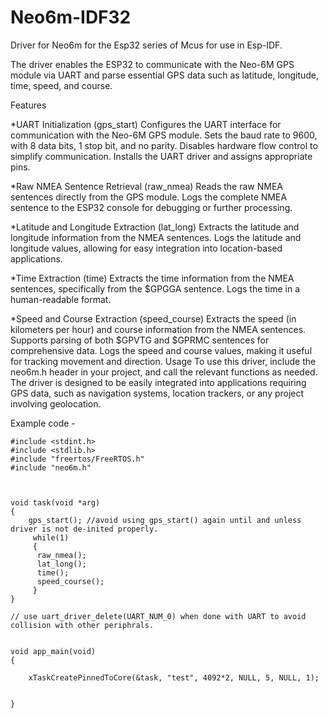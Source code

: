 # Neo6m-IDF32
Driver for Neo6m for the Esp32 series of Mcus for use in Esp-IDF.

The driver enables the ESP32 to communicate with the Neo-6M GPS module via UART and parse essential GPS data such as latitude, longitude, time, speed, and course.

Features

*UART Initialization (gps_start)
Configures the UART interface for communication with the Neo-6M GPS module.
Sets the baud rate to 9600, with 8 data bits, 1 stop bit, and no parity.
Disables hardware flow control to simplify communication.
Installs the UART driver and assigns appropriate pins.

*Raw NMEA Sentence Retrieval (raw_nmea)
Reads the raw NMEA sentences directly from the GPS module.
Logs the complete NMEA sentence to the ESP32 console for debugging or further processing.

*Latitude and Longitude Extraction (lat_long)
Extracts the latitude and longitude information from the NMEA sentences.
Logs the latitude and longitude values, allowing for easy integration into location-based applications.

*Time Extraction (time)
Extracts the time information from the NMEA sentences, specifically from the $GPGGA sentence.
Logs the time in a human-readable format.

*Speed and Course Extraction (speed_course)
Extracts the speed (in kilometers per hour) and course information from the NMEA sentences.
Supports parsing of both $GPVTG and $GPRMC sentences for comprehensive data.
Logs the speed and course values, making it useful for tracking movement and direction.
Usage
To use this driver, include the neo6m.h header in your project, and call the relevant functions as needed. The driver is designed to be easily integrated into applications requiring GPS data, such as navigation systems, location trackers, or any project involving geolocation.


Example code - 

```
#include <stdint.h>
#include <stdlib.h>
#include "freertos/FreeRTOS.h"
#include "neo6m.h"



void task(void *arg)
{
	gps_start(); //avoid using gps_start() again until and unless driver is not de-inited properly.
	 while(1)
	 {
	  raw_nmea();
	  lat_long();
	  time();
	  speed_course();
     }
}

// use uart_driver_delete(UART_NUM_0) when done with UART to avoid collision with other periphrals.


void app_main(void)
{
    
    xTaskCreatePinnedToCore(&task, "test", 4092*2, NULL, 5, NULL, 1);
    
    
}
```
